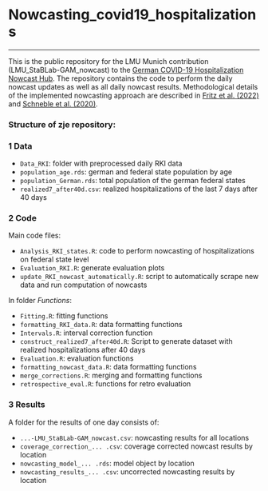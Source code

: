 # Nowcasting_covid19_hospitalizations

---

This is the public repository for the LMU Munich contribution (LMU_StaBLab-GAM_nowcast)
to the [German COVID-19 Hospitalization Nowcast Hub](https://covid19nowcasthub.de/).
The repository contains the code to perform the daily nowcast updates as well
as all daily nowcast results. Methodological details of the implemented nowcasting
approach are described in [Fritz et al. (2022)](https://journals.sagepub.com/doi/10.1177/1471082X221124628) and [Schneble et al. (2020)](https://onlinelibrary.wiley.com/doi/full/10.1002/bimj.202000143).


### Structure of zje repository:


### 1 Data

- `Data_RKI`: folder with preprocessed daily RKI data
- `population_age.rds`: german and federal state population by age
- `population_German.rds`: total population of the german federal states
- `realized7_after40d.csv`: realized hospitalizations of the last 7 days after 40 days

### 2 Code

Main code files:

- `Analysis_RKI_states.R`: code to perform nowcasting of hospitalizations on federal state level
- `Evaluation_RKI.R`: generate evaluation plots
- `update_RKI_nowcast_automatically.R`: script to automatically scrape new data and run computation of nowcasts

In folder *Functions*:

- `Fitting.R`: fitting functions
- `formatting_RKI_data.R`: data formatting functions
- `Intervals.R`: interval correction function
- `construct_realized7_after40d.R`: Script to generate dataset with realized hospitalizations after 40 days
- `Evaluation.R`: evaluation functions
- `formatting_nowcast_data.R`: data formatting functions
- `merge_corrections.R`: merging and formatting functions
- `retrospective_eval.R`: functions for retro evaluation

### 3 Results

A folder for the results of one day consists of:

- `...-LMU_StaBLab-GAM_nowcast.csv`: nowcasting results for all locations
- `coverage_correction_... .csv`: coverage corrected nowcast results by location
- `nowcasting_model_... .rds`: model object by location
- `nowcasting_results_... .csv`: uncorrected nowcasting results by location

